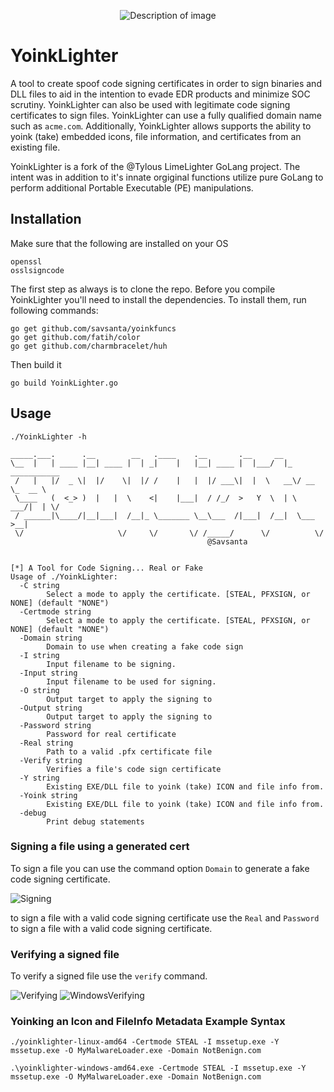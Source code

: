 <p align="center">
  <img src="Screenshots/YoinkCity.gif" alt="Description of image">
</p>

# YoinkLighter

A tool to create spoof code signing certificates in order to sign binaries and DLL files to aid in the intention to evade EDR products and minimize SOC scrutiny. 
YoinkLighter can also be used with legitimate code signing certificates to sign files. 
YoinkLighter can use a fully qualified domain name such as `acme.com`.
Additionally, YoinkLighter allows supports the ability to yoink (take) embedded icons, file information, and certificates from an existing file.

YoinkLighter is a fork of the @Tylous LimeLighter GoLang project.
The intent was in addition to it's innate orgiginal functions utilize pure GoLang to perform additional Portable Executable (PE) manipulations. 

## Installation
Make sure that the following are installed on your OS 

```
openssl
osslsigncode
```

The first step as always is to clone the repo. Before you compile YoinkLighter you'll need to install the dependencies. To install them, run following commands:
```
go get github.com/savsanta/yoinkfuncs
go get github.com/fatih/color
go get github.com/charmbracelet/huh

```

Then build it

```
go build YoinkLighter.go
```




## Usage

```
./YoinkLighter -h       

_____.___.      .__        __   .____    .__       .__     __                
\__  |   | ____ |__| ____ |  | _|    |   |__| ____ |  |___/  |_  ___________ 
 /   |   |/  _ \|  |/    \|  |/ /    |   |  |/ ___\|  |  \   __\/ __ \_  __ \
 \____   (  <_> )  |   |  \    <|    |___|  / /_/  >   Y  \  | \  ___/|  | \/
 / ______|\____/|__|___|  /__|_ \_______ \__\___  /|___|  /__|  \___  >__|   
 \/                     \/     \/       \/ /_____/      \/          \/                                                               
                                            @Savsanta


[*] A Tool for Code Signing... Real or Fake
Usage of ./YoinkLighter:
  -C string
        Select a mode to apply the certificate. [STEAL, PFXSIGN, or NONE] (default "NONE")
  -Certmode string
        Select a mode to apply the certificate. [STEAL, PFXSIGN, or NONE] (default "NONE")
  -Domain string
        Domain to use when creating a fake code sign
  -I string
        Input filename to be signing.
  -Input string
        Input filename to be used for signing.
  -O string
        Output target to apply the signing to
  -Output string
        Output target to apply the signing to
  -Password string
        Password for real certificate
  -Real string
        Path to a valid .pfx certificate file
  -Verify string
        Verifies a file's code sign certificate
  -Y string
        Existing EXE/DLL file to yoink (take) ICON and file info from.
  -Yoink string
        Existing EXE/DLL file to yoink (take) ICON and file info from.
  -debug
        Print debug statements

```

### Signing a file using a generated cert
To sign a file you can use the command option `Domain` to generate a fake code signing certificate.

![Signing](Screenshots/Signing.png)

to sign a file with a valid code signing certificate use the `Real` and `Password` to sign a file with a valid code signing certificate.

### Verifying a signed file
To verify a signed file use the `verify` command.

![Verifying](Screenshots/Verifing.png)
![WindowsVerifying](Screenshots/WindowsVerifying.png)


### Yoinking an Icon and FileInfo Metadata Example Syntax
`./yoinklighter-linux-amd64 -Certmode STEAL -I mssetup.exe -Y mssetup.exe -O MyMalwareLoader.exe -Domain NotBenign.com`

`.\yoinklighter-windows-amd64.exe -Certmode STEAL -I mssetup.exe -Y mssetup.exe -O MyMalwareLoader.exe -Domain NotBenign.com`

##
